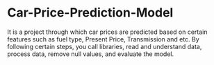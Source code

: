 # Car-Price-Prediction-Model
It is a project through which car prices are predicted based on certain features such as fuel type, Present Price, Transmission and etc. By following certain steps, you call libraries, read and understand data, process data, remove null values, and evaluate the model. 

